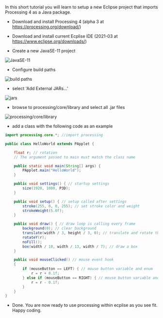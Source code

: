 In this short tutorial you will learn to setup a new Eclipse project that imports Processing 4 as a Java package.

- Download and install Processing 4 (alpha 3 at https://processing.org/download/)

- Download and install current Ecplise IDE (2021-03 at https://www.eclipse.org/downloads/)

- Create a new JavaSE-11 project
  
![JavaSE-11](/imgs/eclipse/ecplipse1.png "JavaSE-11")

- Configure build paths
  
![build paths](/imgs/eclipse/ecplipse2.png "build paths")

- select 'Add External JARs...'

![jars](/imgs/eclipse/ecplipse3.png "jars")

- browse to processing/core/library and select all .jar files

![processing/core/library](/imgs/eclipse/ecplipse4.png "processing/core/library")

- add a class with the following code as an example
```java
import processing.core.*; //import processing

public class HelloWorld extends PApplet {

	float r; // rotation
	// The argument passed to main must match the class name

	public static void main(String[] args) {
		PApplet.main("HelloWorld");
	}

	public void settings() { // startup settings
		size(1920, 1080, P3D);
	}

	public void setup() { // setup called after settings
		stroke(255, 0, 0, 255); // set stroke color and weight
		strokeWeight(5.0f);
	}

	public void draw() { // draw loop is calling every frame
		background(0); // clear background
		translate(width / 3, height / 3, 0); // translate and rotate the coord system
		rotateY(r);
		noFill();
		box(width / 10, width / 13, width / 7); // draw a box
	}

	public void mouseClicked() // mouse event hook
	{
		if (mouseButton == LEFT) { // mouse button variable and enum
			r = r + 0.1f;
		} else if (mouseButton == RIGHT) { // mouse button variable and enum
			r = r - 0.1f;
		}
	}
}
```
- Done. You are now ready to use processing within ecplise as you see fit. Happy coding.